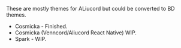 These are mostly themes for ALiucord but could be converted to BD themes. 

- Cosmicka - Finished.
- Cosmicka (Venncord/Aliucord React Native) WIP.
- Spark - WIP.
